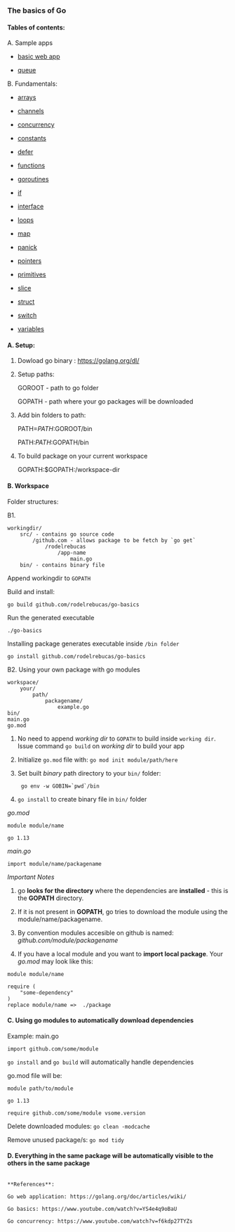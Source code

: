 ### The basics of Go

#### Tables of contents:

A. Sample apps

- [basic web app](go-wiki)

- [queue](queue)

B. Fundamentals:

- [arrays](go-basics/arrays.md)

- [channels](go-basics/channels.md)

- [concurrency](go-basics/concurrency.go)

- [constants](go-basics/constants.md)

- [defer](go-basics/defer.md)

- [functions](go-basics/functions.md)

- [goroutines](go-basics/goroutines.md)

- [if](go-basics/if.md)

- [interface](go-basics/interface.md)

- [loops](go-basics/loops.md)

- [map](go-basics/map.md)

- [panick](go-basics/panick.md)

- [pointers](go-basics/pointers.md)

- [primitives](go-basics/primitives.md)

- [slice](go-basics/slice.md)

- [struct](go-basics/struct.md)

- [switch](go-basics/switch.md)

- [variables](go-basics/variables.md)

#### A. Setup:

1.  Dowload go binary : https://golang.org/dl/

2.  Setup paths:

    GOROOT - path to go folder

    GOPATH - path where your go packages will be downloaded

3.  Add bin folders to path:

    PATH=$PATH:$GOROOT/bin

    PATH:$PATH:$GOPATH/bin

4.  To build package on your current workspace

    GOPATH:\$GOPATH:/workspace-dir

#### B. Workspace

Folder structures:

B1.

    workingdir/
        src/ - contains go source code
            /github.com - allows package to be fetch by `go get`
                /rodelrebucas
                    /app-name
                        main.go
        bin/ - contains binary file

Append workingdir to `GOPATH`

Build and install:

`go build github.com/rodelrebucas/go-basics`

Run the generated executable

`./go-basics`

Installing package generates executable inside `/bin folder`

`go install github.com/rodelrebucas/go-basics`

B2. Using your own package with go modules

    workspace/
        your/
            path/
                packagename/
                    example.go
    bin/
    main.go
    go.mod

1. No need to append _working dir_ to `GOPATH` to build inside `working dir`. Issue command `go build` on _working dir_ to build your app

2. Initialize `go.mod` file with: `go mod init module/path/here`

3)  Set built _binary_ path directory to your `bin/` folder:

         go env -w GOBIN=`pwd`/bin

4. `go install` to create binary file in `bin/` folder

_go.mod_

```
module module/name

go 1.13
```

_main.go_

```
import module/name/packagename

```

_Important Notes_

1. go **looks for the directory** where the dependencies are **installed** - this is the **GOPATH** directory.

2. If it is not present in **GOPATH**, go tries to download the module using the module/name/packagename.

3. By convention modules accesible on github is named: _github.com/module/packagename_

4. If you have a local module and you want to **import local package**. Your *go.mod* may look like this:

```
module module/name

require (
    "some-dependency"
)
replace module/name =>  ./package
```

#### C. Using go modules to automatically download dependencies

Example: main.go

```
import github.com/some/module
```

`go install` and `go build` will automatically handle dependencies

go.mod file will be:

```
module path/to/module

go 1.13

require github.com/some/module vsome.version
```

Delete downloaded modules: `go clean -modcache`

Remove unused package/s: `go mod tidy`

#### D.  Everything in the same package will be automatically visible to the others in the same package

```

**References**:

Go web application: https://golang.org/doc/articles/wiki/

Go basics: https://www.youtube.com/watch?v=YS4e4q9oBaU

Go concurrency: https://www.youtube.com/watch?v=f6kdp27TYZs
